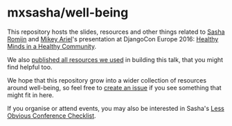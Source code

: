 # mxsasha/well-being

This repository hosts the slides, resources and other
things related to
[Sasha Romijn](https://twitter.com/mxsash) and 
[Mikey Ariel](https://twitter.com/thatdocslady)'s presentation
at DjangoCon Europe 2016:
[Healthy Minds in a Healthy Community](https://2016.djangocon.eu/speakers/13).

We also [published all resources we used](https://github.com/mxsasha/well-being/blob/master/resources.md)
in building this talk, that you might find helpful too.

We hope that this repository grow into a wider collection of resources
around well-being, so feel free to
[create an issue](https://github.com/mxsasha/well-being/issues) if you
see something that might fit in here.

If you organise or attend events, you may also be interested in Sasha's
[Less Obvious Conference Checklist](https://github.com/mxsasha/lessobviouschecklist/).
